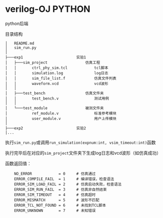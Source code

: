 # verilog-OJ PYTHON
python后端

目录结构

```
│   README.md
│   sim_run.py
│
├───exp1                        实验1
│   ├───sim_project                 仿真工程
│   │       ctrl_phy_sim.tcl            tcl脚本
│   │       simulation.log              log日志
│   │       sim_file_list.f             仿真文件列表
│   │       waveform.vcd                vcd波形
│   │
│   ├───test_bench                  仿真文件夹
│   │       test_bench.v                测试用例
│   │
│   └───test_module                 被测文件夹
│           ref_module.v                标准参考模块
│           user_module.v               用户上传模块
│
├───exp2                        实验2
|...
```
执行`sim_run.py`或调用`run_simulation(expnum:int, vsim_timeout:int)`函数

执行完毕后在对应的`sim_project`文件夹下生成log日志和vcd波形（如仿真成功）

函数返回值：
```
    NO_ERROR            = 0     # 仿真通过
    ERROR_COMPILE_FAIL  = 1     # 编译错误，检查语法
    ERROR_SIM_LOAD_FAIL = 2     # 仿真启动失败，检查语法
    ERROR_SIM_RUN_FAIL  = 3     # 仿真非自然结束
    ERROR_SIM_TIMEOUT   = 4     # 仿真超时
    ERROR_MISMATCH      = 5     # 波形不匹配
    ERROR_TCL_NOT_FOUND = 6     # 未找到TCL脚本
    ERROR_UNKNOWN       = 7     # 未知错误
```

